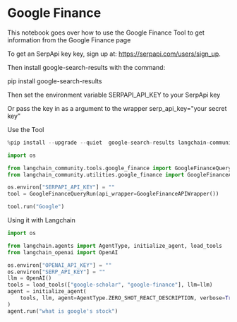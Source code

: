 # Google Finance

This notebook goes over how to use the Google Finance Tool to get information from the Google Finance page

To get an SerpApi key key, sign up at: https://serpapi.com/users/sign_up.

Then install google-search-results with the command: 

pip install google-search-results

Then set the environment variable SERPAPI_API_KEY to your SerpApi key

Or pass the key in as a argument to the wrapper serp_api_key="your secret key"

Use the Tool


```python
%pip install --upgrade --quiet  google-search-results langchain-community
```


```python
import os

from langchain_community.tools.google_finance import GoogleFinanceQueryRun
from langchain_community.utilities.google_finance import GoogleFinanceAPIWrapper

os.environ["SERPAPI_API_KEY"] = ""
tool = GoogleFinanceQueryRun(api_wrapper=GoogleFinanceAPIWrapper())
```


```python
tool.run("Google")
```

Using it with Langchain


```python
import os

from langchain.agents import AgentType, initialize_agent, load_tools
from langchain_openai import OpenAI

os.environ["OPENAI_API_KEY"] = ""
os.environ["SERP_API_KEY"] = ""
llm = OpenAI()
tools = load_tools(["google-scholar", "google-finance"], llm=llm)
agent = initialize_agent(
    tools, llm, agent=AgentType.ZERO_SHOT_REACT_DESCRIPTION, verbose=True
)
agent.run("what is google's stock")
```
